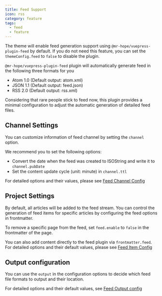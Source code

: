 ```yaml
---
title: Feed Support
icon: rss
category: feature
tags:
  - feed
  - feature
---
```


The theme will enable feed generation support using `@mr-hope/vuepress-plugin-feed` by default. If you do not need this feature, you can set the `themeConfig.feed` to `false` to disable the plugin.

`@mr-hope/vuepress-plugin-feed` plugin will automatically generate feed in the following three formats for you

- Atom 1.0 (Default output: atom.xml)
- JSON 1.1 (Default output: feed.json)
- RSS 2.0 (Default output: rss.xml)

Considering that rare people stick to feed now, this plugin provides a minimal configuration to adjust the automatic generation of detailed feed files.

## Channel Settings

You can customize information of feed channel by setting the `channel` option.

We recommend you to set the following options:

- Convert the date when the feed was created to ISOString and write it to `channel.pubDate`
- Set the content update cycle (unit: minute) in `channel.ttl`

For detailed options and their values, please see [Feed Channel Config](https://vuepress-theme-hope.github.io/feed/config/channel/)

## Project Settings

By default, all articles will be added to the feed stream. You can control the generation of feed items for specific articles by configuring the feed options in frontmatter.

To remove a specific page from the feed, set `feed.enable` to `false` in the frontmatter of the page.

You can also add content directly to the feed plugin via `frontmatter.feed`. For detailed options and their default values, please see [Feed Item Config](https://vuepress-theme-hope.github.io/feed/config/item/)

## Output configuration

You can use the `output` in the configuration options to decide which feed file formats to output and their location.

For detailed options and their default values, see [Feed Output config](https://vuepress-theme-hope.github.io/feed/config/#output)
